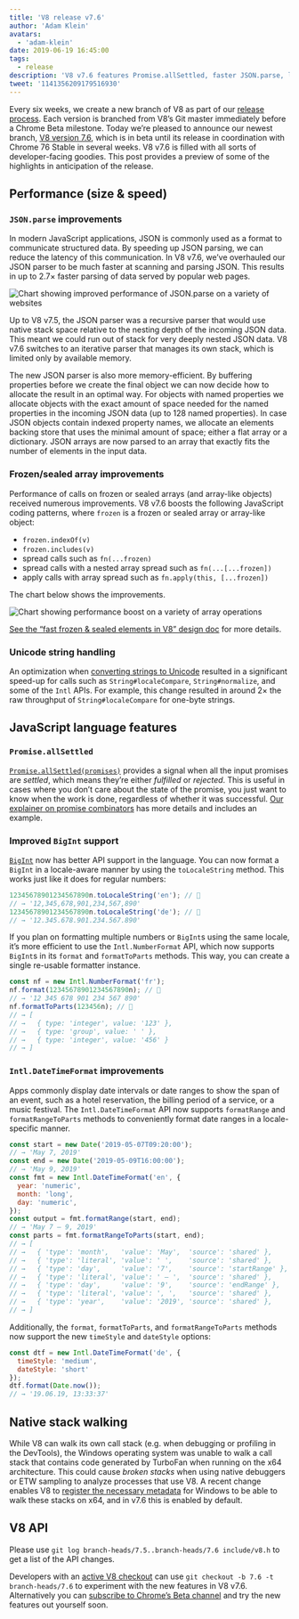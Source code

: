 ```yaml
---
title: 'V8 release v7.6'
author: 'Adam Klein'
avatars:
  - 'adam-klein'
date: 2019-06-19 16:45:00
tags:
  - release
description: 'V8 v7.6 features Promise.allSettled, faster JSON.parse, localized BigInts, speedier frozen/sealed arrays, and much more!'
tweet: '1141356209179516930'
---
```

Every six weeks, we create a new branch of V8 as part of our [release process](/docs/release-process). Each version is branched from V8’s Git master immediately before a Chrome Beta milestone. Today we’re pleased to announce our newest branch, [V8 version 7.6](https://chromium.googlesource.com/v8/v8.git/+log/branch-heads/7.6), which is in beta until its release in coordination with Chrome 76 Stable in several weeks. V8 v7.6 is filled with all sorts of developer-facing goodies. This post provides a preview of some of the highlights in anticipation of the release.

<!--truncate-->
## Performance (size & speed)

### `JSON.parse` improvements

In modern JavaScript applications, JSON is commonly used as a format to communicate structured data. By speeding up JSON parsing, we can reduce the latency of this communication. In V8 v7.6, we’ve overhauled our JSON parser to be much faster at scanning and parsing JSON. This results in up to 2.7× faster parsing of data served by popular web pages.

![Chart showing improved performance of `JSON.parse` on a variety of websites](/_img/v8-release-76/json-parsing.svg)

Up to V8 v7.5, the JSON parser was a recursive parser that would use native stack space relative to the nesting depth of the incoming JSON data. This meant we could run out of stack for very deeply nested JSON data. V8 v7.6 switches to an iterative parser that manages its own stack, which is limited only by available memory.

The new JSON parser is also more memory-efficient. By buffering properties before we create the final object we can now decide how to allocate the result in an optimal way. For objects with named properties we allocate objects with the exact amount of space needed for the named properties in the incoming JSON data (up to 128 named properties). In case JSON objects contain indexed property names, we allocate an elements backing store that uses the minimal amount of space; either a flat array or a dictionary. JSON arrays are now parsed to an array that exactly fits the number of elements in the input data.

### Frozen/sealed array improvements

Performance of calls on frozen or sealed arrays (and array-like objects) received numerous improvements. V8 v7.6 boosts the following JavaScript coding patterns, where `frozen` is a frozen or sealed array or array-like object:

- `frozen.indexOf(v)`
- `frozen.includes(v)`
- spread calls such as `fn(...frozen)`
- spread calls with a nested array spread such as `fn(...[...frozen])`
- apply calls with array spread such as `fn.apply(this, [...frozen])`

The chart below shows the improvements.

![Chart showing performance boost on a variety of array operations](/_img/v8-release-76/frozen-sealed-elements.svg)

[See the “fast frozen & sealed elements in V8” design doc](https://bit.ly/fast-frozen-sealed-elements-in-v8) for more details.

### Unicode string handling

An optimization when [converting strings to Unicode](https://chromium.googlesource.com/v8/v8/+/734c1456d942a03d79aab4b3b0e57afbc803ceea) resulted in a significant speed-up for calls such as `String#localeCompare`, `String#normalize`, and some of the `Intl` APIs. For example, this change resulted in around 2× the raw throughput of `String#localeCompare` for one-byte strings.

## JavaScript language features

### `Promise.allSettled`

[`Promise.allSettled(promises)`](/features/promise-combinators#promise.allsettled) provides a signal when all the input promises are _settled_, which means they’re either _fulfilled_ or _rejected_. This is useful in cases where you don’t care about the state of the promise, you just want to know when the work is done, regardless of whether it was successful. [Our explainer on promise combinators](/features/promise-combinators) has more details and includes an example.

### Improved `BigInt` support

[`BigInt`](/features/bigint) now has better API support in the language. You can now format a `BigInt` in a locale-aware manner by using the `toLocaleString` method. This works just like it does for regular numbers:

```js
12345678901234567890n.toLocaleString('en'); // 🐌
// → '12,345,678,901,234,567,890'
12345678901234567890n.toLocaleString('de'); // 🐌
// → '12.345.678.901.234.567.890'
```

If you plan on formatting multiple numbers or `BigInt`s using the same locale, it’s more efficient to use the `Intl.NumberFormat` API, which now supports `BigInt`s in its `format` and `formatToParts` methods. This way, you can create a single re-usable formatter instance.

```js
const nf = new Intl.NumberFormat('fr');
nf.format(12345678901234567890n); // 🚀
// → '12 345 678 901 234 567 890'
nf.formatToParts(123456n); // 🚀
// → [
// →   { type: 'integer', value: '123' },
// →   { type: 'group', value: ' ' },
// →   { type: 'integer', value: '456' }
// → ]
```

### `Intl.DateTimeFormat` improvements

Apps commonly display date intervals or date ranges to show the span of an event, such as a hotel reservation, the billing period of a service, or a music festival. The `Intl.DateTimeFormat` API now supports `formatRange` and `formatRangeToParts` methods to conveniently format date ranges in a locale-specific manner.

```js
const start = new Date('2019-05-07T09:20:00');
// → 'May 7, 2019'
const end = new Date('2019-05-09T16:00:00');
// → 'May 9, 2019'
const fmt = new Intl.DateTimeFormat('en', {
  year: 'numeric',
  month: 'long',
  day: 'numeric',
});
const output = fmt.formatRange(start, end);
// → 'May 7 – 9, 2019'
const parts = fmt.formatRangeToParts(start, end);
// → [
// →   { 'type': 'month',   'value': 'May',  'source': 'shared' },
// →   { 'type': 'literal', 'value': ' ',    'source': 'shared' },
// →   { 'type': 'day',     'value': '7',    'source': 'startRange' },
// →   { 'type': 'literal', 'value': ' – ',  'source': 'shared' },
// →   { 'type': 'day',     'value': '9',    'source': 'endRange' },
// →   { 'type': 'literal', 'value': ', ',   'source': 'shared' },
// →   { 'type': 'year',    'value': '2019', 'source': 'shared' },
// → ]
```

Additionally, the `format`, `formatToParts`, and `formatRangeToParts` methods now support the new `timeStyle` and `dateStyle` options:

```js
const dtf = new Intl.DateTimeFormat('de', {
  timeStyle: 'medium',
  dateStyle: 'short'
});
dtf.format(Date.now());
// → '19.06.19, 13:33:37'
```

## Native stack walking

While V8 can walk its own call stack (e.g. when debugging or profiling in the DevTools), the Windows operating system was unable to walk a call stack that contains code generated by TurboFan when running on the x64 architecture. This could cause _broken stacks_ when using native debuggers or ETW sampling to analyze processes that use V8. A recent change enables V8 to [register the necessary metadata](https://chromium.googlesource.com/v8/v8/+/3cda21de77d098a612eadf44d504b188a599c5f0) for Windows to be able to walk these stacks on x64, and in v7.6 this is enabled by default.

## V8 API

Please use `git log branch-heads/7.5..branch-heads/7.6 include/v8.h` to get a list of the API changes.

Developers with an [active V8 checkout](/docs/source-code#using-git) can use `git checkout -b 7.6 -t branch-heads/7.6` to experiment with the new features in V8 v7.6. Alternatively you can [subscribe to Chrome’s Beta channel](https://www.google.com/chrome/browser/beta.html) and try the new features out yourself soon.
